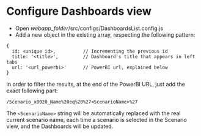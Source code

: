 # Configure Dashboards view

- Open *webapp_folder*/src/configs/DashboardsList.config.js
- Add a new object in the existing array, respecting the following pattern:
```
{
  id: <unique id>,          // Incrementing the previous id
  title: '<title>',         // Dashboard's title that appears in left tabs
  url: '<url_powerbi>'      // PowerBI url, explained below
}
```

In order to filter the results, at the end of the PowerBI URL, just add the exact following part:
```
/Scenario_x0020_Name%20eq%20%27<ScenarioName>%27
```

The `<ScenarioName>` string will be automatically replaced with the real current scenario name, each time a scenario is selected in the Scenario view, and the Dashboards will be updated.